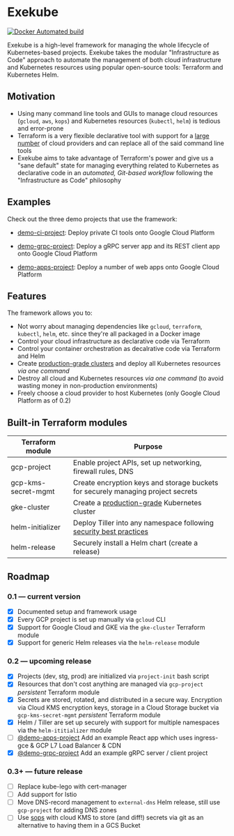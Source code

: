 # Exekube

[![Docker Automated build](https://img.shields.io/badge/hub.docker.com-automated-blue.svg?style=flat-square)](https://hub.docker.com/r/ilyasotkov/exekube/)

Exekube is a high-level framework for managing the whole lifecycle of Kubernetes-based projects. Exekube takes the modular "Infrastructure as Code" approach to automate the management of both cloud infrastructure and Kubernetes resources using popular open-source tools: Terraform and Kubernetes Helm.

## Motivation

- Using many command line tools and GUIs to manage cloud resources (`gcloud`, `aws`, `kops`) and Kubernetes resources (`kubectl`, `helm`) is tedious and error-prone
- Terraform is a very flexible declarative tool with support for a [large number](https://www.terraform.io/docs/providers/index.html) of cloud providers and can replace all of the said command line tools
- Exekube aims to take advantage of Terraform's power and give us a "sane default" state for managing everything related to Kubernetes as declarative code in an *automated, Git-based workflow* following the "Infrastructure as Code" philosophy

## Examples

Check out the three demo projects that use the framework:

- [demo-ci-project](https://github.com/exekube/demo-ci-project): Deploy private CI tools onto Google Cloud Platform

- [demo-grpc-project](https://github.com/exekube/demo-grpc-project): Deploy a gRPC server app and its REST client app onto Google Cloud Platform

- [demo-apps-project](https://github.com/exekube/demo-grpc-project): Deploy a number of web apps onto Google Cloud Platform

## Features

The framework allows you to:

- Not worry about managing dependencies like `gcloud`, `terraform`, `kubectl`, `helm`, etc. since they're all packaged in a Docker image
- Control your cloud infrastructure as declarative code via Terraform
- Control your container orchestration as decalrative code via Terraform and Helm
- Create [production-grade clusters](https://cloud.google.com/solutions/prep-kubernetes-engine-for-prod) and deploy all Kubernetes resources *via one command*
- Destroy all cloud and Kubernetes resources *via one command* (to avoid wasting money in non-production environments)
- Freely choose a cloud provider to host Kubernetes (only Google Cloud Platform as of 0.2)

## Built-in Terraform modules

| Terraform module | Purpose |
| --- | --- |
| gcp-project | Enable project APIs, set up networking, firewall rules, DNS |
| gcp-kms-secret-mgmt | Create encryption keys and storage buckets for securely managing project secrets |
| gke-cluster | Create a [production-grade](https://cloud.google.com/solutions/prep-kubernetes-engine-for-prod) Kubernetes cluster |
| helm-initializer | Deploy Tiller into any namespace following [security best practices](https://github.com/kubernetes/helm/blob/master/docs/securing_installation.md) |
| helm-release | Securely install a Helm chart (create a release) |

## Roadmap

### 0.1 — current version

- [x] Documented setup and framework usage
- [x] Every GCP project is set up manually via `gcloud` CLI
- [x] Support for Google Cloud and GKE via the `gke-cluster` Terraform module
- [x] Support for generic Helm releases via the `helm-release` module

### 0.2 — upcoming release

- [x] Projects (dev, stg, prod) are initialized via `project-init` bash script
- [x] Resources that don't cost anything are managed via `gcp-project` *persistent* Terraform module
- [x] Secrets are stored, rotated, and distributed in a secure way. Encryption via Cloud KMS encryption keys, storage in a Cloud Storage bucket via `gcp-kms-secret-mgmt` *persistent* Terraform module
- [x] Helm / Tiller are set up securely with support for multiple namespaces via the `helm-ititializer` module
- [ ] [@demo-apps-project](https://github.com/exekube/demo-apps-project) Add an example React app which uses ingress-gce & GCP L7 Load Balancer & CDN
- [x] [@demo-grpc-project](https://github.com/exekube/demo-grpc-project) Add an example gRPC server / client project

### 0.3+ — future release

- [ ] Replace kube-lego with cert-manager
- [ ] Add support for Istio
- [ ] Move DNS-record management to `external-dns` Helm release, still use `gcp-project` for adding DNS zones
- [ ] Use [sops](https://github.com/mozilla/sops) with cloud KMS to store (and diff!) secrets via git as an alternative to having them in a GCS Bucket

